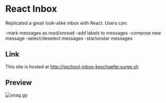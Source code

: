 # React Inbox

Replicated a gmail look-alike inbox with React. Users can:

-mark messages as read/unread
-add labels to messages
-compose new message
-select/deselect messages
-star/unstar messages

## Link

This site is hosted at http://gschool-inbox-keschaefer.surge.sh

## Preview

![snag.gy]()
 